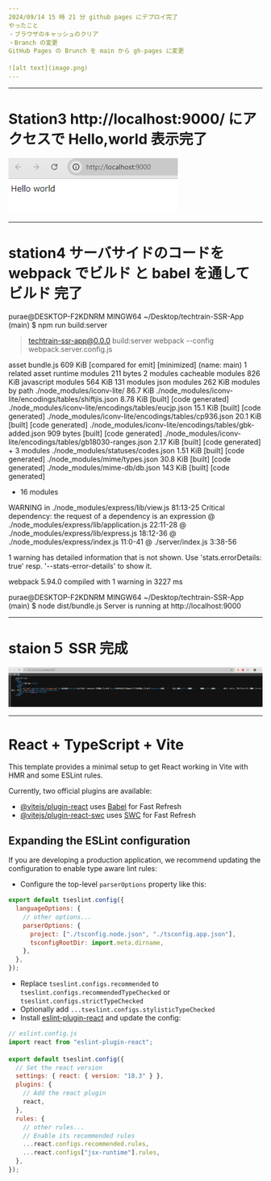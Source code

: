 ```yaml
---
2024/09/14 15 時 21 分 github pages にデプロイ完了
やったこと
・ブラウザのキャッシュのクリア
・Branch の変更
GitHub Pages の Brunch を main から gh-pages に変更

![alt text](image.png)
---
```


---

# Station3 http://localhost:9000/ にアクセスで Hello,world 表示完了

![alt text](image-1.png)

---

# station4 サーバサイドのコードを webpack でビルド と babel を通してビルド 完了

purae@DESKTOP-F2KDNRM MINGW64 ~/Desktop/techtrain-SSR-App (main)
$ npm run build:server

> techtrain-ssr-app@0.0.0 build:server
> webpack --config webpack.server.config.js

asset bundle.js 609 KiB [compared for emit] [minimized] (name: main) 1 related asset
runtime modules 211 bytes 2 modules
cacheable modules 826 KiB
javascript modules 564 KiB 131 modules
json modules 262 KiB
modules by path ./node_modules/iconv-lite/ 86.7 KiB
./node_modules/iconv-lite/encodings/tables/shiftjis.json 8.78 KiB [built] [code generated]
./node_modules/iconv-lite/encodings/tables/eucjp.json 15.1 KiB [built] [code generated]
./node_modules/iconv-lite/encodings/tables/cp936.json 20.1 KiB [built] [code generated]
./node_modules/iconv-lite/encodings/tables/gbk-added.json 909 bytes [built] [code generated]
./node_modules/iconv-lite/encodings/tables/gb18030-ranges.json 2.17 KiB [built] [code generated] + 3 modules
./node_modules/statuses/codes.json 1.51 KiB [built] [code generated]
./node_modules/mime/types.json 30.8 KiB [built] [code generated]
./node_modules/mime-db/db.json 143 KiB [built] [code generated]

- 16 modules

WARNING in ./node_modules/express/lib/view.js 81:13-25
Critical dependency: the request of a dependency is an expression
@ ./node_modules/express/lib/application.js 22:11-28
@ ./node_modules/express/lib/express.js 18:12-36
@ ./node_modules/express/index.js 11:0-41
@ ./server/index.js 3:38-56

1 warning has detailed information that is not shown.
Use 'stats.errorDetails: true' resp. '--stats-error-details' to show it.

webpack 5.94.0 compiled with 1 warning in 3227 ms

purae@DESKTOP-F2KDNRM MINGW64 ~/Desktop/techtrain-SSR-App (main)
$ node dist/bundle.js
Server is running at http://localhost:9000

---
# staion５ SSR 完成
![alt text](image-2.png)

---

# React + TypeScript + Vite

This template provides a minimal setup to get React working in Vite with HMR and some ESLint rules.

Currently, two official plugins are available:

- [@vitejs/plugin-react](https://github.com/vitejs/vite-plugin-react/blob/main/packages/plugin-react/README.md) uses [Babel](https://babeljs.io/) for Fast Refresh
- [@vitejs/plugin-react-swc](https://github.com/vitejs/vite-plugin-react-swc) uses [SWC](https://swc.rs/) for Fast Refresh

## Expanding the ESLint configuration

If you are developing a production application, we recommend updating the configuration to enable type aware lint rules:

- Configure the top-level `parserOptions` property like this:

```js
export default tseslint.config({
  languageOptions: {
    // other options...
    parserOptions: {
      project: ["./tsconfig.node.json", "./tsconfig.app.json"],
      tsconfigRootDir: import.meta.dirname,
    },
  },
});
```

- Replace `tseslint.configs.recommended` to `tseslint.configs.recommendedTypeChecked` or `tseslint.configs.strictTypeChecked`
- Optionally add `...tseslint.configs.stylisticTypeChecked`
- Install [eslint-plugin-react](https://github.com/jsx-eslint/eslint-plugin-react) and update the config:

```js
// eslint.config.js
import react from "eslint-plugin-react";

export default tseslint.config({
  // Set the react version
  settings: { react: { version: "18.3" } },
  plugins: {
    // Add the react plugin
    react,
  },
  rules: {
    // other rules...
    // Enable its recommended rules
    ...react.configs.recommended.rules,
    ...react.configs["jsx-runtime"].rules,
  },
});
```

